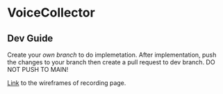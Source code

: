 # VoiceCollector


## Dev Guide
Create your *own branch* to do implemetation.
After implementation, push the changes to your branch then create a pull request to dev branch.
DO NOT PUSH TO MAIN!

[Link](https://miro.com/app/board/uXjVPkIPW1o=/?share_link_id=544423314352) to the wireframes of recording page. 
